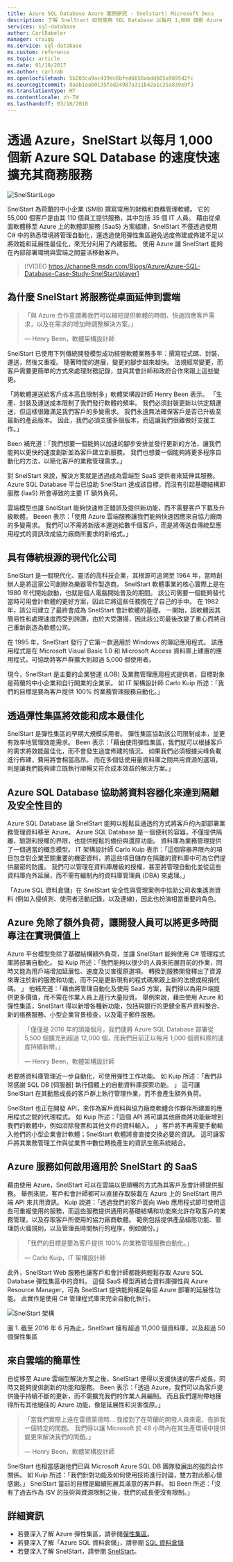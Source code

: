 ```yaml
---
title: Azure SQL Database Azure 案例研究 - Snelstart| Microsoft Docs
description: 了解 SnelStart 如何使用 SQL Database 以每月 1,000 個新 Azure SQL Database 的速度快速擴充其商務服務
services: sql-database
author: CarlRabeler
manager: craigg
ms.service: sql-database
ms.custom: reference
ms.topic: article
ms.date: 01/10/2017
ms.author: carlrab
ms.openlocfilehash: 5b203ca9ac439dc6bfed6658abdd605a9895d2fc
ms.sourcegitcommit: 8aab1aab0135fad24987a311b42a1c25a839e9f3
ms.translationtype: HT
ms.contentlocale: zh-TW
ms.lasthandoff: 03/16/2018
---
```

# <a name="with-azure-snelstart-has-rapidly-expanded-its-business-services-at-a-rate-of-1000-new-azure-sql-databases-per-month"></a>透過 Azure，SnelStart 以每月 1,000 個新 Azure SQL Database 的速度快速擴充其商務服務
![SnelStartLogo](./media/sql-database-implementation-snelstart/snelstartlogo.png)

SnelStart 為荷蘭的中小企業 (SMB) 撰寫常用的財務和商務管理軟體。 它的 55,000 個客戶是由其 110 個員工提供服務，其中包括 35 個 IT 人員。 藉由從桌面軟體移至 Azure 上的軟體即服務 (SaaS) 方案組建，SnelStart 不僅透過使用 C# 中的熟悉環境將管理自動化，還透過使用彈性集區避免過度佈建或佈建不足以將效能和延展性最佳化，來充分利用了內建服務。 使用 Azure 讓 SnelStart 能夠在內部部署環境與雲端之間靈活移動客戶。

> [!VIDEO https://channel9.msdn.com/Blogs/Azure/Azure-SQL-Database-Case-Study-SnelStart/player]
> 
> 

## <a name="why-snelstart-extended-services-from-the-desktop-to-the-cloud"></a>為什麼 SnelStart 將服務從桌面延伸到雲端
> 「與 Azure 合作意謂著我們可以縮短提供軟體的時間、快速回應客戶需求，以及在需求的增加時調整解決方案。」
> 
> — Henry Been，軟體架構設計師
> 
> 

SnelStart 已使用下列傳統開發模型成功經營軟體業務多年：撰寫程式碼、封裝、運送，然後又重複。 隨著時間的進展，變更的腳步越來越快。 法規經常變更，而客戶需要更簡單的方式來處理財務記錄，並與其會計師和政府合作來跟上這些變更。

「將軟體運送給客戶成本高且限制多」軟體架構設計師 Henry Been 表示。 「生產、封裝及運送成本限制了我們發行軟體的頻率。 我們必須封裝更新以供定期運送，但這樣很難滿足我們客戶的多變需求。 我們永遠無法確保客戶是否已升級至最新的產品版本。 因此，我們必須支援多個版本，而這讓我們很難做好支援工作。」

Been 補充道：「我們想要一個能夠以加速的腳步安排並發行更新的方法，讓我們能夠以更快的速度創新並為客戶建立新服務。 我們也想要一個能夠將更多程序自動化的方法，以簡化客戶的業務管理需求。」

對 SnelStart 來說，解決方案就是透過成為雲端型 SaaS 提供者來延伸其服務。 Azure SQL Database 平台已協助 SnelStart 達成該目標，而沒有引起基礎結構即服務 (IaaS) 所會導致的主要 IT 額外負荷。

雲端模型也讓 SnelStart 能夠快速修正錯誤及提供新功能，而不需要客戶下載及升級軟體。 Beeen 表示：「使用 Azure 雲端服務讓我們能夠快速因應來自協力廠商的多變需求。 我們可以不需將新版本運送給數千個客戶，而是將傳送自傳統型應用程式的資訊改成協力廠商所要求的新格式。」

## <a name="a-modern-company-with-traditional-roots"></a>具有傳統根源的現代化公司
SnelStart 是一個現代化、靈活的高科技企業，其根源可追溯至 1964 年，當時創辦人是將這家公司創辦為樂器零件製造商。 SnelStart 軟體事業的核心實際上是在 1980 年代開始啟動，也就是個人電腦開始普及的期間。 該公司需要一個能夠替代當時可用會計軟體的更好方案，因此它將這些任務攬在了自己的手中。 在 1982 年，該公司建立了最終會成為 SnelStart 會計軟體的基礎。 一開始，該軟體因其簡易性和處理速度而受到誇讚，由於大受讚揚，因此該公司最後改變了重心而將自己重新創造為軟體公司。

在 1995 年，SnelStart 發行了它第一款適用於 Windows 的簿記應用程式。 該應用程式是在 Microsoft Visual Basic 1.0 和 Microsoft Access 資料庫上建置的應用程式，可協助將客戶群擴大到超過 5,000 個使用者。

現今，SnelStart 是主要的企業營運 (LOB) 及業務管理應用程式提供者，目標對象是荷蘭的中小企業和自行開業的企業家。 如 IT 架構設計師 Carlo Kuip 所述：「我們的目標是要為客戶提供 100% 的業務管理服務自動化。」

## <a name="optimizing-performance-and-cost-with-elastic-pools"></a>透過彈性集區將效能和成本最佳化
SnelStart 是彈性集區的早期大規模採用者。 彈性集區協助該公司限制成本，並更有效率地管理效能需求。 Been 表示：「藉由使用彈性集區，我們就可以根據客戶的需求將效能最佳化，而不會發生過度佈建的情況。 如果我們必須根據尖峰負載進行佈建，費用將會相當高昂。 而在多個低使用量資料庫之間共用資源的選項，則是讓我們能夠建立既執行順暢又符合成本效益的解決方案。」

## <a name="azure-sql-databases-help-containerize-data-for-isolation-and-security"></a>Azure SQL Database 協助將資料容器化來達到隔離及安全性目的
Azure SQL Database 讓 SnelStart 能夠以輕鬆且通透的方式將客戶的內部部署業務管理資料移至 Azure。 Azure SQL Database 是一個便利的容器，不僅提供隔離、驗證和授權的界限，也提供輕鬆的備份與還原功能。 資料庫為業務管理提供了一個適當的概念模型。 IT 架構設計師 Carlo Kuip 表示：「這個容器界限內的項目包含對企業至關重要的機密資料，將這些項目儲存在隔離的資料庫中可為它們提供嚴密的防護。 我們可以管理在資料庫層級的授權，甚至將管理自動化並從這些資料庫向外延展，而不需有編制內的資料庫管理員 (DBA) 來處理。」

「Azure SQL 資料倉儲」在 SnelStart 安全性與管理案例中協助公司收集遙測資料 (例如入侵偵測、使用者活動記錄，以及連線)，因此也扮演相當重要的角色。

## <a name="azure-removes-overhead-so-that-developers-can-spend-more-time-delivering-value"></a>Azure 免除了額外負荷，讓開發人員可以將更多時間專注在實現價值上
Azure 平台模型免除了基礎結構額外負荷，並讓 SnelStart 能夠使用 C# 管理程式庫將部署自動化。 如 Kuip 所述：「我們能夠以很少的人員來拓展目前的作業，同時又能為用戶端增加延展性、速度及災害復原選項。 轉換到服務開發釋出了資源來專注於新的服務和功能，而不只是更新現有的程式碼來跟上新的法規或稅捐代碼。 」 他補充道：「藉由將管理自動化及使用 SaaS 方案，我們得以為用戶端提供更多價值，而不需在作業人員上進行大量投資。 舉例來說，藉由使用 Azure 和彈性集區，SnelStart 得以新增各種新功能，包括與銀行的更健全客戶資料整合、新的帳務服務、小型企業背景檢查，以及電子郵件服務。

> 「僅僅是 2016 年的頭幾個月，我們便將 Azure SQL Database 部署從 5,500 個擴充到超過 12,000 個，而我們目前正以每月 1,000 個資料庫的速度持續新增。」
> 
> — Henry Been，軟體架構設計師
> 
> 

若要將資料庫管理近一步自動化，可使用彈性工作功能。 如 Kuip 所述：「我們非常感謝 SQL DB [伺服器] 執行個體上的自動資料庫探索功能。 」 這可讓 SnelStart 在其動態成長的客戶群上執行管理作業，而不會產生額外負荷。

SnelStart 也正在開發 API，來作為客戶資料與協力廠商軟體合作夥伴所建置的應用程式之間的代理程式。 如 Kuip 所述：「這個 API 將可讓其他廠商將功能新增到我們的軟體中，例如消除發票和其他文件的資料輸入。 」 客戶將不再需要手動輸入他們的小型企業會計軟體；SnelStart 軟體將會直接交換必要的資訊。 這可讓客戶將其業務管理工作與從業界中數位轉換產生的資訊生態系統結合。  

## <a name="how-azure-services-enable-saas-for-snelstart"></a>Azure 服務如何啟用適用於 SnelStart 的 SaaS
藉由使用 Azure，SnelStart 可以在雲端以更順暢的方式為其客戶及會計師提供服務。 舉例來說，客戶和會計師都可以直接存取裝載在 Azure 上的 SnelStart 用戶端 API 來共用資訊。 Kuip 說道：「透過我們的客戶面向 Web 應用程式即可使用這些可重複使用的服務，而這些服務提供通用的基礎結構和功能來允許存取客戶的業務管理，以及存取客戶所使用的協力廠商軟體。 範例包括提供產品組態功能、管理防火牆規則，以及管理長時間執行的程序，例如備份。」

> 「我們的目標是要為客戶提供 100% 的業務管理服務自動化。」 
> 
> — Carlo Kuip，IT 架構設計師
> 
> 

此外，SnelStart Web 服務也讓客戶和會計師都能夠輕鬆存取 Azure SQL Database 彈性集區中的資料。 這個 SaaS 模型再結合資料庫彈性與 Azure Resource Manager，可為 SnelStart 提供能夠補足每個 Azure 部署的延展性功能。 此實作是使用 C# 管理程式庫來完全自動化執行。

![SnelStart 架構](./media/sql-database-implementation-snelstart/figure1.png)

圖 1. 截至 2016 年 6 月為止，SnelStart 擁有超過 11,000 個資料庫，以及超過 50 個彈性集區

## <a name="simplicity-from-the-cloud"></a>來自雲端的簡單性
自從移至 Azure 雲端型解決方案之後，SnelStart 便得以支援快速的客戶成長，同時又能夠提供創新的功能和服務。 Been 表示：「透過 Azure，我們可以為客戶提供幾乎持續不斷的更新，而不需擴充我們的作業人員編制。 而且我們還附帶地獲得所有其他絕佳的 Azure 功能，像是延展性和災害復原。」

> 「當我們實際上遠在雷德蒙德時... 我接到了在荷蘭的開發人員來電，告訴我一個特定的問題。 我們得以讓 Microsoft 於 48 小時內在其生產環境中提供變更來解決我們的問題。」
> 
> — Henry Been，軟體架構設計師
> 
> 

SnelStart 也相當感謝他們已與 Microsoft Azure SQL DB 團隊發展出的強烈合作關係。 如 Kuip 所述：「我們針對功能及如何使用技術進行討論，雙方對此都心懷感謝。」
SnelStart 當前的目標是繼續拓展其滿意的客戶群。 如 Been 所述：「沒有了過去作為 ISV 的技術與資源限制之後，我們的成長便沒有限制。」

## <a name="more-information"></a>詳細資訊
* 若要深入了解 Azure 彈性集區，請參閱[彈性集區](sql-database-elastic-pool.md)。
* 若要深入了解「Azure SQL 資料倉儲」，請參閱 [SQL 資料倉儲](https://azure.microsoft.com/documentation/services/sql-data-warehouse/)
* 若要深入了解 SnelStart，請參閱 [SnelStart](http://www.snelstart.nl)。

